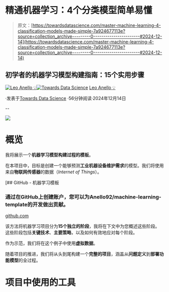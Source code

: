 # 精通机器学习：4个分类模型简单易懂

> 原文：[https://towardsdatascience.com/master-machine-learning-4-classification-models-made-simple-7a924677113e?source=collection_archive---------0-----------------------#2024-12-14](https://towardsdatascience.com/master-machine-learning-4-classification-models-made-simple-7a924677113e?source=collection_archive---------0-----------------------#2024-12-14)

## 初学者的机器学习模型构建指南：15个实用步骤

[](https://medium.com/@panData?source=post_page---byline--7a924677113e--------------------------------)[![Leo Anello 💡](../Images/635ecdec15cda7864d92bf0f1496b6fa.png)](https://medium.com/@panData?source=post_page---byline--7a924677113e--------------------------------)[](https://towardsdatascience.com/?source=post_page---byline--7a924677113e--------------------------------)[![Towards Data Science](../Images/a6ff2676ffcc0c7aad8aaf1d79379785.png)](https://towardsdatascience.com/?source=post_page---byline--7a924677113e--------------------------------) [Leo Anello 💡](https://medium.com/@panData?source=post_page---byline--7a924677113e--------------------------------)

·发表于[Towards Data Science](https://towardsdatascience.com/?source=post_page---byline--7a924677113e--------------------------------) ·56分钟阅读·2024年12月14日

--

![](../Images/2fe3a89fcc9974aabb88889842bdd593.png)

# 概览

我将展示一个**机器学习模型构建过程的模板**。

在本项目中，目标是创建一个能够预测**工业机器设备维护需求**的模型。我们将使用来自**物联网传感器**的数据（*Internet of Things*）。

[](https://github.com/Anello92/machine-learning-template?source=post_page-----7a924677113e--------------------------------) [## GitHub - 机器学习模板

### 通过在GitHub上创建账户，您可以为Anello92/machine-learning-template的开发做出贡献。

[github.com](https://github.com/Anello92/machine-learning-template?source=post_page-----7a924677113e--------------------------------)

该方法将机器学习项目分为**15个独立的阶段**，我将在下文中为您概述这些阶段。这些阶段包括**关键技术**、**主要策略**，以及如何有效地应对每个阶段。

作为示范，我们将在这个例子中使用**虚拟数据**。

随着项目的推进，我们将从头到尾构建一个**完整的项目**，涵盖从**问题定义**到**部署功能模型**的全过程。

# 项目中使用的工具
